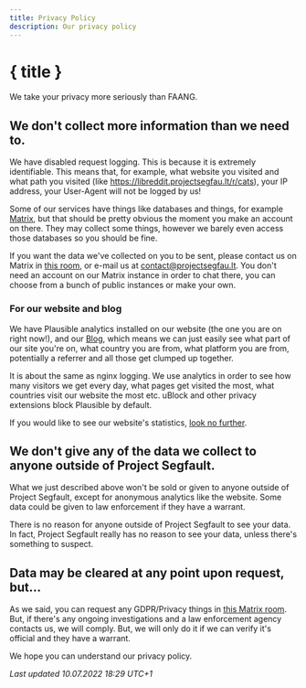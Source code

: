 ```yaml
---
title: Privacy Policy
description: Our privacy policy
---
```


# { title }

We take your privacy more seriously than FAANG.

## We don't collect more information than we need to.

We have disabled request logging. This is because it is extremely identifiable. This means that, for example, what website you visited and what path you visited (like https://libreddit.projectsegfau.lt/r/cats), your IP address, your User-Agent will not be logged by us!

Some of our services have things like databases and things, for example [Matrix](https://chat.projectsegfau.lt), but that should be pretty obvious the moment you make an account on there. They may collect some things, however we barely even access those databases so you should be fine.

If you want the data we've collected on you to be sent, please contact us on Matrix in [this room](https://matrix.to/#/#gdpr:projectsegfau.lt), or e-mail us at [contact@projectsegfau.lt](mailto:contact@projectsegfau.lt). You don't need an account on our Matrix instance in order to chat there, you can choose from a bunch of public instances or make your own.

### For our website and blog
We have Plausible analytics installed on our website (the one you are on right now!), and our [Blog](https://blog.projectsegfau.lt), which means we can just easily see what part of our site you're on, what country you are from, what platform you are from, potentially a referrer and all those get clumped up together.

It is about the same as nginx logging. We use analytics in order to see how many visitors we get every day, what pages get visited the most, what countries visit our website the most etc. uBlock and other privacy extensions block Plausible by default.

If you would like to see our website's statistics, [look no further](https://analytics.projectsegfau.lt/projectsegfau.lt).
## We don't give any of the data we collect to anyone outside of Project Segfault.

What we just described above won't be sold or given to anyone outside of Project Segfault, except for anonymous analytics like the website. Some data could be given to law enforcement if they have a warrant.

There is no reason for anyone outside of Project Segfault to see your data. In fact, Project Segfault really has no reason to see your data, unless there's something to suspect.

## Data may be cleared at any point upon request, but...

As we said, you can request any GDPR/Privacy things in [this Matrix room](https://matrix.to/#/#gdpr:projectsegfau.lt). But, if there's any ongoing investigations and a law enforcement agency contacts us, we will comply. But, we will only do it if we can verify it's official and they have a warrant.

We hope you can understand our privacy policy.

*Last updated 10.07.2022 18:29 UTC+1*
